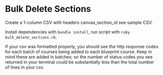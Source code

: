 # Bulk Delete Sections

Create a 1-column CSV with headers canvas_section_id see sample CSV.

Install dependencies with `bundle install`, run script with `ruby bulk_delete_sections.rb`.

If your csv was formatted properly, you should see the http response codes for each batch of courses
being added to each blueprint course. Keep in mind these are added in batches; so the number of status codes
you see returned in your terminal could be substantially less than the total number of lines in your csv.